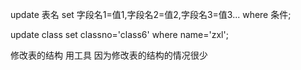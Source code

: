 update 表名 set 字段名1=值1,字段名2=值2,字段名3=值3... where 条件;

update class set classno='class6' where name='zxl';

修改表的结构
用工具 因为修改表的结构的情况很少